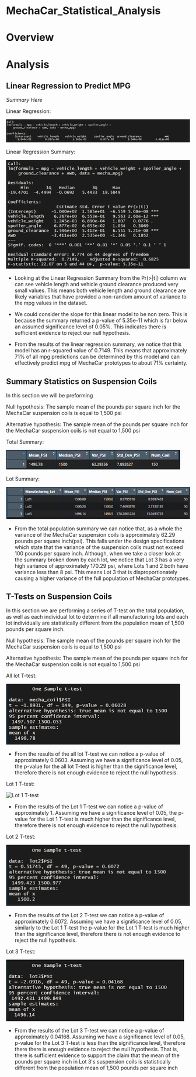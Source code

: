 # MechaCar_Statistical_Analysis

# Overview

# Analysis

## Linear Regression to Predict MPG

*Summary Here*

Linear Regression:

![Linear Regression](https://github.com/tmidcalf/MechaCar_Statistical_Analysis/blob/main/Resources/MechaCar_linear_regression.png?raw=true)

Linear Regression Summary:

![Linear Regression Summary](https://github.com/tmidcalf/MechaCar_Statistical_Analysis/blob/main/Resources/MechaCar_summary.png?raw=true)

- Looking at the Linear Regression Summary from the Pr(>|t|) column we can see vehicle length and vehicle ground clearance produced very small values. This means both vehicle length and ground clearance are likely variables that have provided a non-random amount of variance to the mpg values in the dataset.

- We could consider the slope for this linear model to be non zero. This is because the summary returned a p-value of 5.35e-11 which is far below an assumed significance level of 0.05%. This indicates there is sufficient evidence to reject our null hypothesis.

- From the results of the linear regression summary, we notice that this model has an r-squared value of 0.7149. This means that approximately 71% of all mpg predictions can be determined by this model and can effectively predict mpg of MechaCar prototypes to about 71% certainty.

## Summary Statistics on Suspension Coils

In this section we will be preforming 

Null hypothesis: The sample mean of the pounds per square inch for the MechaCar suspension coils is equal to 1,500 psi

Alternative hypothesis: The sample mean of the pounds per square inch for the MechaCar suspension coils is not equal to 1,500 psi

Total Summary:

![Total Summary](https://github.com/tmidcalf/MechaCar_Statistical_Analysis/blob/main/Resources/total_summary.png?raw=true)

Lot Summary:

![Lot Summary](https://github.com/tmidcalf/MechaCar_Statistical_Analysis/blob/main/Resources/lot_summary.png?raw=true)

- From the total population summary we can notice that, as a whole the variance of the MechaCar suspension coils is approximately 62.29 pounds per square inch(psi). This falls under the design specifications which state that the variance of the suspension coils must not exceed 100 pounds per square inch. Although, when we take a closer look at the summary broken down by each lot, we notice that Lot 3 has a very high variance of approximately 170.29 psi, where Lots 1 and 2 both have variance less than 8 psi. This means Lot 3 that is disproportionately causing a higher variance of the full population of MechaCar prototypes.

## T-Tests on Suspension Coils

In this section we are performing a series of T-test on the total population, as well as each individual lot to determine if all manufacturing lots and each lot individually are statistically different from the population mean of 1,500 pounds per square inch.

Null hypothesis: The sample mean of the pounds per square inch for the MechaCar suspension coils is equal to 1,500 psi

Alternative hypothesis: The sample mean of the pounds per square inch for the MechaCar suspension coils is not equal to 1,500 psi

All lot T-test:

![All lot T-test](https://github.com/tmidcalf/MechaCar_Statistical_Analysis/blob/main/Resources/one_sample_t_test.png?raw=true)

- From the results of the all lot T-test we can notice a p-value of approximately 0.0603. Assuming we have a significance level of 0.05, the p-value for the all lot T-test is higher than the significance level, therefore there is not enough evidence to reject the null hypothesis.

Lot 1 T-test:

![Lot 1 T-test](Dragster.jpg)

- From the results of the Lot 1 T-test we can notice a p-value of approximately 1. Assuming we have a significance level of 0.05, the p-value for the Lot 1 T-test is much higher than the significance level, therefore there is not enough evidence to reject the null hypothesis.

Lot 2 T-test:

![Lot 2 T-test](https://github.com/tmidcalf/MechaCar_Statistical_Analysis/blob/main/Resources/lot_2_t_test.png?raw=true)

- From the results of the Lot 2 T-test we can notice a p-value of approximately 0.6072. Assuming we have a significance level of 0.05, similarly to the Lot 1 T-test the p-value for the Lot 1 T-test is much higher than the significance level, therefore there is not enough evidence to reject the null hypothesis.
  
Lot 3 T-test:

![Lot 3 T-test](https://github.com/tmidcalf/MechaCar_Statistical_Analysis/blob/main/Resources/lot_3_t_test.png?raw=true)

- From the results of the Lot 3 T-test we can notice a p-value of approximately 0.04168. Assuming we have a significance level of 0.05, p-value for the Lot 3 T-test is less than the significance level, therefore there there is enough evidence to reject the null hypothesis. That is, there is sufficient evidence to support the claim that the mean of the pounds per square inch in Lot 3's suspension coils is statistically different from the population mean of 1,500 pounds per square inch